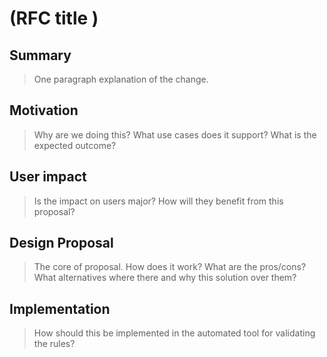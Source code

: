 # (RFC title )

## Summary

> One paragraph explanation of the change.

## Motivation

> Why are we doing this? What use cases does it support? What is the expected
outcome?

## User impact

> Is the impact on users major? How will they benefit from this proposal?

## Design Proposal

> The core of proposal. How does it work? What are the pros/cons? What alternatives
> where there and why this solution over them?

## Implementation

> How should this be implemented in the automated tool for validating the rules?